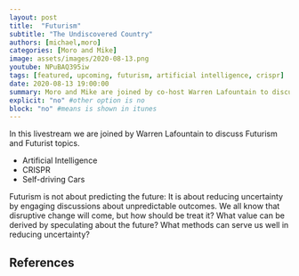 ```yaml
---
layout: post
title:  "Futurism"
subtitle: "The Undiscovered Country"
authors: [michael,moro]
categories: [Moro and Mike]
image: assets/images/2020-08-13.png
youtube: NPuBAQ395iw
tags: [featured, upcoming, futurism, artificial intelligence, crispr]
date: 2020-08-13 19:00:00
summary: Moro and Mike are joined by co-host Warren Lafountain to discuss Futurism and topics like Artificial Intelligence, CRISPR, Self-driving Cars, and more.
explicit: "no" #other option is no
block: "no" #means is shown in itunes
---
```


In this livestream we are joined by Warren Lafountain to discuss Futurism and Futurist topics.

- Artificial Intelligence
- CRISPR
- Self-driving Cars

Futurism is not about predicting the future: It is about reducing uncertainty by engaging discussions about unpredictable outcomes. We all know that disruptive change will come, but how should be treat it? What value can be derived by speculating about the future? What methods can serve us well in reducing uncertainty?

## References